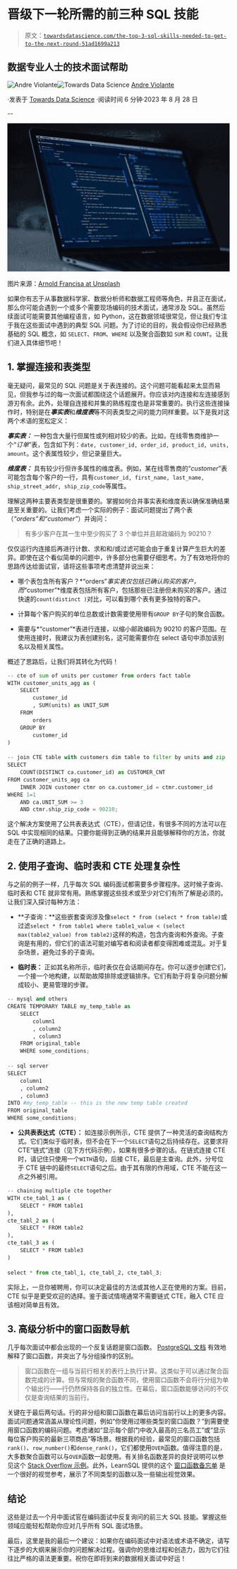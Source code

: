 # 晋级下一轮所需的前三种 SQL 技能

> 原文：[`towardsdatascience.com/the-top-3-sql-skills-needed-to-get-to-the-next-round-51ad1699a213`](https://towardsdatascience.com/the-top-3-sql-skills-needed-to-get-to-the-next-round-51ad1699a213)

## 数据专业人士的技术面试帮助

[](https://medium.com/@violante.andre?source=post_page-----51ad1699a213--------------------------------)![Andre Violante](https://medium.com/@violante.andre?source=post_page-----51ad1699a213--------------------------------)[](https://towardsdatascience.com/?source=post_page-----51ad1699a213--------------------------------)![Towards Data Science](https://towardsdatascience.com/?source=post_page-----51ad1699a213--------------------------------) [Andre Violante](https://medium.com/@violante.andre?source=post_page-----51ad1699a213--------------------------------)

·发表于 [Towards Data Science](https://towardsdatascience.com/?source=post_page-----51ad1699a213--------------------------------) ·阅读时间 6 分钟·2023 年 8 月 28 日

--

![](img/584c4b12a0d4da972d8f858eddd3f5f9.png)

图片来源：[Arnold Francisa at Unsplash](https://unsplash.com/@clark_fransa)

如果你有志于从事数据科学家、数据分析师和数据工程师等角色，并且正在面试，那么你可能会遇到一个或多个需要现场编码的技术面试，通常涉及 SQL。虽然后续面试可能需要其他编程语言，如 Python，这在数据领域很常见，但让我们专注于我在这些面试中遇到的典型 SQL 问题。为了讨论的目的，我会假设你已经熟悉基础的 SQL 概念，如 `SELECT`、`FROM`、`WHERE` 以及聚合函数如 `SUM` 和 `COUNT`。让我们进入具体细节吧！

## 1\. 掌握连接和表类型

毫无疑问，最常见的 SQL 问题是关于表连接的。这个问题可能看起来太显而易见，但我参与过的每一次面试都围绕这个话题展开。你应该对内连接和左连接感到游刃有余。此外，处理自连接和并集的熟练程度也是非常重要的。执行这些连接操作时，特别是在***事实表***和***维度表***等不同表类型之间的能力同样重要。以下是我对这两个术语的宽松定义：

***事实表：*** 一种包含大量行但属性或列相对较少的表。比如，在线零售商维护一个“*订单*”表，包含如下列：`date, customer_id, order_id, product_id, units, amount`。这个表属性较少，但记录量巨大。

***维度表：*** 具有较少行但许多属性的维度表。例如，某在线零售商的“*customer*”表可能包含每个客户的一行，具有`customer_id, first_name, last_name, ship_street_addr, ship_zip_code`等属性。

理解这两种主要表类型是很重要的。掌握如何合并事实表和维度表以确保准确结果是至关重要的。让我们考虑一个实际的例子：面试问题提出了两个表（*“orders”*和*“customer”*）并询问：

> 有多少客户在其一生中至少购买了 3 个单位并且邮政编码为 90210？

仅仅运行内连接后再进行计数、求和和/或过滤可能会由于重复计算产生巨大的差异。即使在这个看似简单的问题中，许多部分也需要仔细思考。为了有效地将你的思路传达给面试官，请将这些事项考虑清楚并说出来：

+   哪个表包含所有客户？*“orders”*事实表仅包括已确认购买的客户，而*“customer”*维度表包括所有客户，包括那些已注册但未购买的客户。通过快速的`count(distinct )`对比，可以看到哪个表有更多独特的客户。

+   计算每个客户购买的单位总数或计数需要使用带有`GROUP BY`子句的聚合函数。

+   需要与*“customer”*表进行连接，以缩小邮政编码为 90210 的客户范围。在使用连接时，我建议为表创建别名，这可能需要你在 select 语句中添加该别名以及相关属性。

概述了思路后，让我们将其转化为代码！

```py
-- cte of sum of units per customer from orders fact table
WITH customer_units_agg as (
    SELECT
        customer_id
        , SUM(units) as UNIT_SUM
    FROM
        orders
    GROUP BY
        customer_id
)

-- join CTE table with customers dim table to filter by units and zip
SELECT
    COUNT(DISTINCT ca.customer_id) as CUSTOMER_CNT
FROM customer_units_agg ca
    INNER JOIN customer ctmr on ca.customer_id = ctmr.customer_id
WHERE 1=1
    AND ca.UNIT_SUM >= 3
    AND ctmr.ship_zip_code = 90210;
```

这个解决方案使用了公共表表达式（CTE），但请记住，有很多不同的方法可以在 SQL 中实现相同的结果。只要你能得到正确的结果并且能够解释你的方法，你就走在了正确的道路上。

## 2\. 使用子查询、临时表和 CTE 处理复杂性

与之前的例子一样，几乎每次 SQL 编码面试都需要多步骤程序。这时候子查询、临时表和 CTE 就非常有用。熟练掌握这些技术或至少对它们有所了解是必须的。让我们深入探讨每种方法：

+   **子查询：**这些嵌套查询涉及像`select * from (select * from table)`或过滤`select * from table1 where table1_value < (select max(table2_value) from table2)`这样的构造，包含内查询和外查询。子查询是有用的，但它们的语法可能对编写者和阅读者都变得困难或混乱。对于复杂场景，避免过多的子查询。

+   **临时表：** 正如其名称所示，临时表仅在会话期间存在。你可以逐步创建它们，一个接一个地构建，以帮助故障排除或逻辑排序。它们有助于将复杂问题分解成较小、更易管理的步骤。

```py
-- mysql and others
CREATE TEMPORARY TABLE my_temp_table as
    SELECT
        column1
        , column2
        , column3
    FROM original_table
    WHERE some_conditions;

-- sql server
SELECT
    column1
    , column2
    , column3
INTO #my_temp_table -- this is the new temp table created
FROM original_table
WHERE some_conditions;
```

+   **公共表表达式（CTE）：** 如连接示例所示，CTE 提供了一种灵活的查询结构方式。它们类似于临时表，但不会在下一个`SELECT`语句之后持续存在。这要求将 CTE“链式”连接（见下方代码示例），如果有很多步骤的话。在链式连接 CTE 时，请记住只使用一个`WITH`语句，后接 CTE，最后是主查询。此外，分号位于 CTE 链中的最终`SELECT`语句之后。由于其有限的作用域，CTE 不能在这一点之外被引用。

```py
-- chaining multiple cte together
WITH cte_tabl_1 as (
    SELECT * FROM table1
),
cte_tabl_2 as (
    SELECT * FROM table2
),
cte_tabl_3 as (
    SELECT * FROM table3
)

select * from cte_tabl_1, cte_tabl_2, cte_tabl_3;
```

实际上，一旦你被聘用，你可以决定最佳的方法或其他人正在使用的方案。目前，CTE 似乎是更受欢迎的选择。鉴于面试情境通常不需要链式 CTE，融入 CTE 应该相对简单且有效。

## 3\. 高级分析中的窗口函数导航

几乎每次面试中都会出现的一个反复话题是窗口函数。 [PostgreSQL 文档](https://www.postgresql.org/docs/9.1/tutorial-window.html) 有效地解释了窗口函数，并突出了与分组操作的区别。

> 窗口函数在一组与当前行相关的表行上执行计算。这类似于可以通过聚合函数完成的计算。但与常规的聚合函数不同，使用窗口函数不会将行分组为单个输出行——行仍然保持各自的独立性。在幕后，窗口函数能够访问的不仅仅是查询结果的当前行。

关键在于最后两句话。行的非分组和窗口函数在幕后访问当前行以上的更多内容。面试问题通常涵盖从理论性问题，例如“你使用过哪些类型的窗口函数？”到需要使用窗口函数的编码问题。考虑诸如“显示每个部门中收入最高的三名员工”或“显示每位客户购买的最新三项商品”等场景。根据我的经验，最常见的窗口函数包括`rank()`、`row_number()`和`dense_rank()`，它们都使用`OVER`函数。值得注意的是，大多数聚合函数可以与`OVER`函数一起使用。有关排名函数差异的良好说明可以参见这个 [Stack Overflow 示例](https://stackoverflow.com/questions/7747327/sql-rank-versus-row-number)。此外，LearnSQL 提供的这个 [窗口函数备忘单](https://learnsql.com/blog/sql-window-functions-cheat-sheet/Window_Functions_Cheat_Sheet_Letter.pdf) 是一个很好的视觉参考，展示了不同类型的函数以及一些输出视觉效果。

## 结论

这些是过去一个月中面试官在编码面试中反复询问的前三大 SQL 技能。掌握这些领域应能轻松帮助你应对几乎所有 SQL 面试场景。

最后，这里是我的最后一个建议：如果你在编码面试中对语法或术语不确定，请写下逐步的大纲来展示你的问题解决过程。强调你的思维过程和创造力，因为它们往往比严格的语法更重要。祝你在即将到来的数据相关面试中好运！
